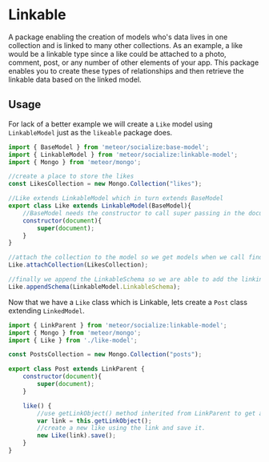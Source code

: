 # Linkable #

A package enabling the creation of models who's data lives in one collection and is linked to many other collections. As an example, a like would be a linkable type since a like could be attached to a photo, comment, post, or any number of other elements of your app. This package enables you to create these types of relationships and then retrieve the linkable data based on the linked model.

## Usage ##

For lack of a better example we will create a `Like` model using `LinkableModel` just as the `likeable` package does.

```javascript
import { BaseModel } from 'meteor/socialize:base-model';
import { LinkableModel } from 'meteor/socialize:linkable-model';
import { Mongo } from 'meteor/mongo';

//create a place to store the likes
const LikesCollection = new Mongo.Collection("likes");

//Like extends LinkableModel which in turn extends BaseModel
export class Like extends LinkableModel(BaseModel){
    //BaseModel needs the constructor to call super passing in the document
    constructor(document){
        super(document);
    }
}

//attach the collection to the model so we get models when we call find and findOne, and we can use BaseModel's CRUD methods.
Like.attachCollection(LikesCollection);

//finally we append the LinkableSchema so we are able to add the linking information.
Like.appendSchema(LinkableModel.LinkableSchema);
```

Now that we have a `Like` class which is Linkable, lets create a `Post` class extending `LinkedModel`.

```javascript
import { LinkParent } from 'meteor/socialize:linkable-model';
import { Mongo } from 'meteor/mongo';
import { Like } from './like-model';

const PostsCollection = new Mongo.Collection("posts");

export class Post extends LinkParent {
    constructor(document){
        super(document);
    }

    like() {
        //use getLinkObject() method inherited from LinkParent to get an object with the link information we need
        var link = this.getLinkObject();
        //create a new like using the link and save it.
        new Like(link).save();
    }
}
```
